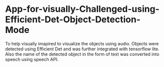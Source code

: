 # App-for-visually-Challenged-using-Efficient-Det-Object-Detection-Mode

To help visually imapired to visualize the objects using audio. Objects were detected using Efficient Det and was further integrated with tensorflow lite. Also the name of the detected object in the form of text was converted into speech using speech API.
